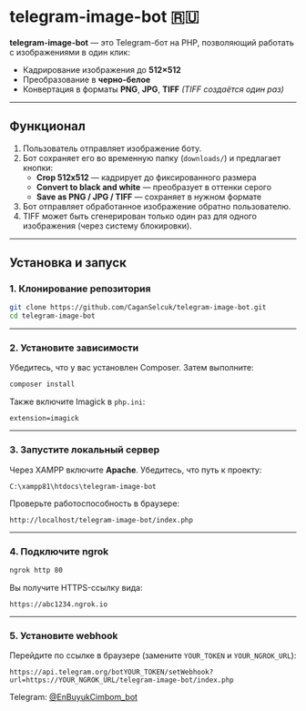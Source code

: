 # telegram-image-bot 🇷🇺

**telegram-image-bot** — это Telegram-бот на PHP, позволяющий работать с изображениями в один клик:

-  Кадрирование изображения до **512×512**
-  Преобразование в **черно-белое**
-  Конвертация в форматы **PNG**, **JPG**, **TIFF** *(TIFF создаётся один раз)*

---

##  Функционал

1. Пользователь отправляет изображение боту.
2. Бот сохраняет его во временную папку (`downloads/`) и предлагает кнопки:
   - **Crop 512x512** — кадрирует до фиксированного размера
   - **Convert to black and white** — преобразует в оттенки серого
   - **Save as PNG / JPG / TIFF** — сохраняет в нужном формате
3. Бот отправляет обработанное изображение обратно пользователю.
4. TIFF может быть сгенерирован только один раз для одного изображения (через систему блокировки).

---

##  Установка и запуск

### 1. Клонирование репозитория

```bash
git clone https://github.com/CaganSelcuk/telegram-image-bot.git
cd telegram-image-bot
```
---
### 2. Установите зависимости
Убедитесь, что у вас установлен Composer.
Затем выполните:
```bash
composer install
```
Также включите Imagick в `php.ini`:
```
extension=imagick
```
---
### 3. Запустите локальный сервер
Через XAMPP включите **Apache**. Убедитесь, что путь к проекту:
```
C:\xampp81\htdocs\telegram-image-bot
```
Проверьте работоспособность в браузере:
```
http://localhost/telegram-image-bot/index.php
```
---
### 4. Подключите ngrok

```bash
ngrok http 80
```
Вы получите HTTPS-ссылку вида:
```
https://abc1234.ngrok.io
```
---
### 5. Установите webhook
Перейдите по ссылке в браузере (замените `YOUR_TOKEN` и `YOUR_NGROK_URL`):
```
https://api.telegram.org/botYOUR_TOKEN/setWebhook?url=https://YOUR_NGROK_URL/telegram-image-bot/index.php
```
Telegram: [@EnBuyukCimbom_bot](https://t.me/EnBuyukCimbom_bot)
